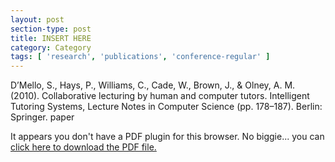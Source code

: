 ```yaml
---
layout: post
section-type: post
title: INSERT HERE
category: Category
tags: [ 'research', 'publications', 'conference-regular' ]
---
```

D’Mello, S., Hays, P., Williams, C., Cade, W., Brown, J., & Olney, A. M. (2010). Collaborative lecturing by human and computer tutors. Intelligent Tutoring Systems, Lecture Notes in Computer Science (pp. 178–187). Berlin: Springer. paper

<object data="https://umdrive.memphis.edu/aolney/public/publications/INSERTHERE" type="application/pdf" width="100%" height="600px">
 
  <p>It appears you don't have a PDF plugin for this browser.
  No biggie... you can <a href="https://umdrive.memphis.edu/aolney/public/publications/INSERTHERE">click here to
  download the PDF file.</a></p>
  
</object>
